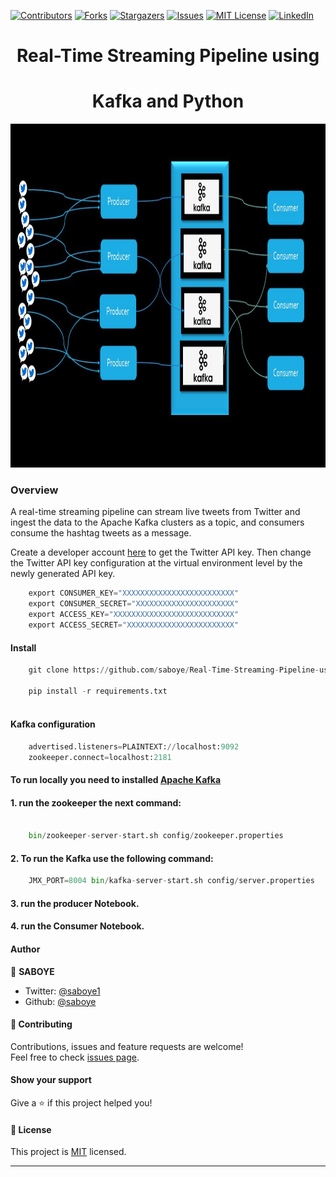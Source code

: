 [![Contributors][contributors-shield]][contributors-url]
[![Forks][forks-shield]][forks-url]
[![Stargazers][stars-shield]][stars-url]
[![Issues][issues-shield]][issues-url]
[![MIT License][license-shield]][license-url]
[![LinkedIn][linkedin-shield]][linkedin-url]
<h1 align="center">Real-Time  Streaming Pipeline using </h1>
<h1 align="center">Kafka and Python</h1>

<p align="center">
   <a href="https://github.com/saboye/Real-Time-Streaming-Pipeline-using-Kafka-and-Python">
    <img src="images/kafka.jpg" alt="Logo" width="950" height="550">
  </a>

### Overview 
A real-time streaming pipeline can stream live tweets from Twitter and ingest the data to the Apache Kafka clusters as a topic, and consumers consume the hashtag tweets as a message.

Create a developer account [here](https://developer.twitter.com/)  to get the Twitter API key. Then change the Twitter API key configuration at the virtual environment level by the newly generated API key.

```python
    export CONSUMER_KEY="XXXXXXXXXXXXXXXXXXXXXXXXX"
    export CONSUMER_SECRET="XXXXXXXXXXXXXXXXXXXXXX"
    export ACCESS_KEY="XXXXXXXXXXXXXXXXXXXXXXXXXXX"
    export ACCESS_SECRET="XXXXXXXXXXXXXXXXXXXXXXXX"
```
#### Install

```python
    git clone https://github.com/saboye/Real-Time-Streaming-Pipeline-using-Kafka-and-Python.

    pip install -r requirements.txt
 
```
#### Kafka configuration

```python
    advertised.listeners=PLAINTEXT://localhost:9092
    zookeeper.connect=localhost:2181 

````

#### To run locally you need to installed [Apache Kafka](https://kafka.apache.org/downloads) 
#### 1. run the zookeeper the next command: 

```python

    bin/zookeeper-server-start.sh config/zookeeper.properties 

```

#### 2. To run the Kafka use the following command: 

```python
    JMX_PORT=8004 bin/kafka-server-start.sh config/server.properties

```

#### 3. run the producer Notebook. 


#### 4. run the Consumer Notebook. 


#### Author

👤 **SABOYE**

* Twitter: [@saboye1](https://twitter.com/saboye1)
* Github: [@saboye](https://github.com/saboye)


#### 🤝 Contributing

Contributions, issues and feature requests are welcome!<br />Feel free to check [issues page](https://github.com/saboye/Real-Time-Streaming-Pipeline-using-Kafka-and-Python/issues).

#### Show your support

Give a ⭐️ if this project helped you!

#### 📝 License


This project is [MIT](https://github.com/saboye/Real-Time-Streaming-Pipeline-using-Kafka-and-Python/blob/main/LICENSE) licensed.

***

[contributors-shield]: https://img.shields.io/github/contributors/saboye/Real-Time-Streaming-Pipeline-using-Kafka-and-Python?style=for-the-badge
[contributors-url]: https://github.com/saboye/Automated-File-Transfer-with-Bash/graphs/contributors
[forks-shield]: https://img.shields.io/github/stars/saboye/Real-Time-Streaming-Pipeline-using-Kafka-and-Python?style=for-the-badge
[forks-url]: https://github.com/saboye/Real-Time-Streaming-Pipeline-using-Kafka-and-Python/network/members
[stars-shield]: https://img.shields.io/github/stars/saboye/Real-Time-Streaming-Pipeline-using-Kafka-and-Python?style=for-the-badge
[stars-url]: https://github.com/saboye/Automated-File-Transfer-with-Bash/stargazers
[issues-shield]: https://img.shields.io/github/issues/saboye/Real-Time-Streaming-Pipeline-using-Kafka-and-Python?style=for-the-badge
[issues-url]: https://github.com/saboye/Real-Time-Streaming-Pipeline-using-Kafka-and-Python/issues
[license-shield]: https://img.shields.io/github/license/saboye/Real-Time-Streaming-Pipeline-using-Kafka-and-Python?style=for-the-badge
[license-url]: https://github.com/saboye/Real-Time-Streaming-Pipeline-using-Kafka-and-Python/blob/master/LICENSE.txt
[linkedin-shield]: https://img.shields.io/badge/-LinkedIn-black.svg?style=for-the-badge&logo=linkedin&colorB=555
[linkedin-url]: https://linkedin.com/in/samuelaboye


